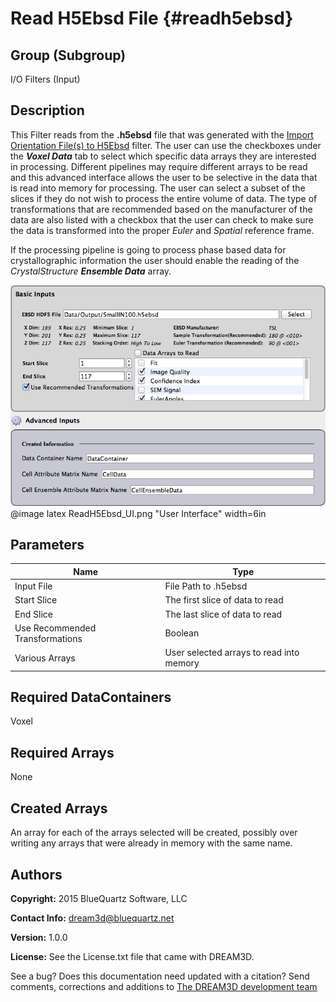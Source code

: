 Read H5Ebsd File {#readh5ebsd}
======

## Group (Subgroup) ##
I/O Filters (Input)


## Description ##

This Filter reads from the **.h5ebsd** file that was generated with the [Import Orientation File(s) to H5Ebsd](ebsdtoh5ebsd.html) filter. The user can use the checkboxes under the _**Voxel Data**_ tab to select which specific data arrays they are interested in processing. Different pipelines may require different arrays to be read and this advanced interface allows the user to be selective in the data that is read into memory for processing. The user can select a subset of the slices if they do not wish to process the entire volume of data. The type of transformations that are recommended based on the manufacturer of the data are also listed with a checkbox that the user can check to make sure the data is transformed into the proper _Euler_ and _Spatial_ reference frame.

If the processing pipeline is going to process phase based data for crystallographic information the user should enable the reading of the _CrystalStructure_ _**Ensemble Data**_ array.

![Read H5Ebsd File User Interface](images/ReadH5Ebsd_UI.png)
@image latex ReadH5Ebsd_UI.png "User Interface" width=6in


## Parameters ##

| Name | Type |
|------|------|
| Input File | File Path to .h5ebsd |
| Start Slice | The first slice of data to read |
| End Slice | The last slice of data to read |
| Use Recommended Transformations | Boolean |
| Various Arrays | User selected arrays to read into memory |

## Required DataContainers ##

Voxel

## Required Arrays ##

None

## Created Arrays ##

An array for each of the arrays selected will be created, possibly over writing any arrays that were already in memory with the same name.

## Authors ##

**Copyright:** 2015 BlueQuartz Software, LLC

**Contact Info:** dream3d@bluequartz.net

**Version:** 1.0.0

**License:**  See the License.txt file that came with DREAM3D.




See a bug? Does this documentation need updated with a citation? Send comments, corrections and additions to [The DREAM3D development team](mailto:dream3d@bluequartz.net?subject=Documentation%20Correction)


